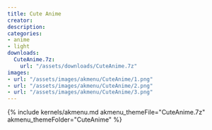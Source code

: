 ```yaml
---
title: Cute Anime
creator: 
description: 
categories:
- anime
- light
downloads:
  CuteAnime.7z:
    url: "/assets/downloads/CuteAnime.7z"
images:
- url: "/assets/images/akmenu/CuteAnime/1.png"
- url: "/assets/images/akmenu/CuteAnime/2.png"
- url: "/assets/images/akmenu/CuteAnime/3.png"
---
```


{% include kernels/akmenu.md akmenu_themeFile="CuteAnime.7z" akmenu_themeFolder="CuteAnime" %}
